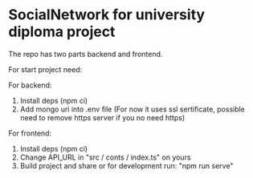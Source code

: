 # SocialNetwork for university diploma project

The repo has two parts backend and frontend.

For start project need:

For backend: 
1) Install deps (npm ci)
2) Add mongo uri into .env file
(For now it uses ssl sertificate, possible need to remove https server if you no need https) 

For frontend:
1) Install deps (npm ci)
2) Change API_URL in "src / conts / index.ts" on yours
3) Build project and share or for development run: "npm run serve"


